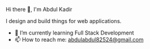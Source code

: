  Hi there 👋, I'm Abdul Kadir

I design and build things for web applications.

- 🌱 I’m currently learning Full Stack Development
- 📫 How to reach me: abdulabdul82524@gmail.com

